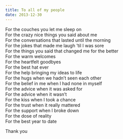 ```yaml
---
title: To all of my people
date: 2013-12-30
---
```


For the couches you let me sleep on  
For the crazy nice things you said about me  
For the conversations that lasted until the morning  
For the jokes that made me laugh ’til I was sore  
For the things you said that changed me for the better  
For the warm welcomes  
For the heartfelt goodbyes  
For the best hat ever  
For the help bringing my ideas to life  
For the hugs when we hadn’t seen each other  
For the belief in me when I had none in myself  
For the advice when it was asked for  
For the advice when it wasn’t  
For the kiss when I took a chance  
For the trust when it really mattered  
For the support when I broke down  
For the dose of reality  
For the best year to date

Thank you
